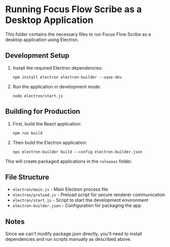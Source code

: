 
# Running Focus Flow Scribe as a Desktop Application

This folder contains the necessary files to run Focus Flow Scribe as a desktop application using Electron.

## Development Setup

1. Install the required Electron dependencies:
   ```
   npm install electron electron-builder --save-dev
   ```

2. Run the application in development mode:
   ```
   node electron/start.js
   ```

## Building for Production

1. First, build the React application:
   ```
   npm run build
   ```

2. Then build the Electron application:
   ```
   npx electron-builder build --config electron-builder.json
   ```

This will create packaged applications in the `releases` folder.

## File Structure

- `electron/main.js` - Main Electron process file
- `electron/preload.js` - Preload script for secure renderer communication
- `electron/start.js` - Script to start the development environment
- `electron-builder.json` - Configuration for packaging the app

## Notes

Since we can't modify package.json directly, you'll need to install dependencies and run scripts manually as described above.
